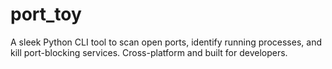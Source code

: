 # port_toy
A sleek Python CLI tool to scan open ports, identify running processes, and kill port-blocking services. Cross-platform and built for developers.
